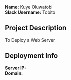 **Name:** Kuye Oluwatobi  
**Slack Username:** Tobito  
## Project Description
To Deploy a Web Server  
## Deployment Info  
**Server IP:**  
**Domain:**
